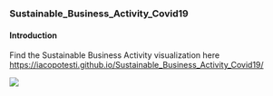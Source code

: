 ### Sustainable_Business_Activity_Covid19

#### Introduction


Find the Sustainable Business Activity visualization here https://iacopotesti.github.io/Sustainable_Business_Activity_Covid19/

![](Images/Madrid.PNG)


